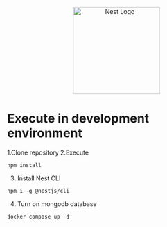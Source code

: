 <p align="center">
  <a href="http://nestjs.com/" target="blank"><img src="https://nestjs.com/img/logo-small.svg" width="200" alt="Nest Logo" /></a>
</p>

# Execute in development environment

1.Clone repository
2.Execute

```
npm install
```

3. Install Nest CLI

```
npm i -g @nestjs/cli
```

4. Turn on mongodb database

```
docker-compose up -d
```
